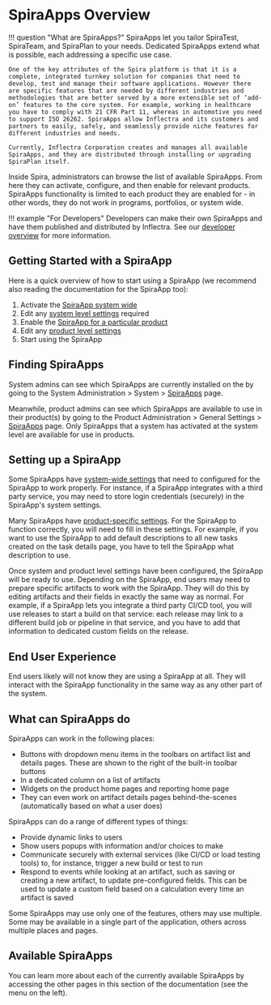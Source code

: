 # SpiraApps Overview

!!! question "What are SpiraApps?"
    SpiraApps let you tailor SpiraTest, SpiraTeam, and SpiraPlan to your needs. Dedicated SpiraApps extend what is possible, each addressing a specific use case.

    One of the key attributes of the Spira platform is that it is a complete, integrated turnkey solution for companies that need to develop, test and manage their software applications. However there are specific features that are needed by different industries and methodologies that are better served by a more extensible set of ‘add-on’ features to the core system. For example, working in healthcare you have to comply with 21 CFR Part 11, whereas in automotive you need to support ISO 26262. SpiraApps allow Inflectra and its customers and partners to easily, safely, and seamlessly provide niche features for different industries and needs.

    Currently, Inflectra Corporation creates and manages all available SpiraApps, and they are distributed through installing or upgrading SpiraPlan itself.

Inside Spira, administrators can browse the list of available SpiraApps. From here they can activate, configure, and then enable for relevant products. SpiraApps functionality is limited to each product they are enabled for - in other words, they do not work in programs, portfolios, or system wide.

!!! example "For Developers"
    Developers can make their own SpiraApps and have them published and distributed by Inflectra. See our [developer overview](../Developers/SpiraApps-Overview.md) for more information.

## Getting Started with a SpiraApp
Here is a quick overview of how to start using a SpiraApp (we recommend also reading the documentation for the SpiraApp too):

1. Activate the [SpiraApp system wide](../Spira-Administration-Guide/System.md/#spiraapps)
2. Edit any [system level settings](../Spira-Administration-Guide/System.md/#spiraapp-settings) required
3. Enable the [SpiraApp for a particular product](../Spira-Administration-Guide/Product-General-Settings.md/#spiraapps)
4. Edit any [product level settings](../Spira-Administration-Guide/Product-General-Settings.md/#spiraapp-settings)
5. Start using the SpiraApp

## Finding SpiraApps
System admins can see which SpiraApps are currently installed on the by going to the System Administration > System > [SpiraApps](../Spira-Administration-Guide/System.md/#spiraapps) page.

Meanwhile, product admins can see which SpiraApps are available to use in their product(s) by going to the Product Administration > General Settings > [SpiraApps](../Spira-Administration-Guide/Product-General-Settings.md/#spiraapps) page. Only SpiraApps that a system has activated at the system level are available for use in products.

## Setting up a SpiraApp
Some SpiraApps have [system-wide settings](../Spira-Administration-Guide/System.md/#spiraapp-settings) that need to configured for the SpiraApp to work properly. For instance, if a SpiraApp integrates with a third party service, you may need to store login credentials (securely) in the SpiraApp's system settings.

Many SpiraApps have [product-specific settings](../Spira-Administration-Guide/Product-General-Settings.md/#spiraapp-settings). For the SpiraApp to function correctly, you will need to fill in these settings. For example, if you want to use the SpiraApp to add default descriptions to all new tasks created on the task details page, you have to tell the SpiraApp what description to use.

Once system and product level settings have been configured, the SpiraApp will be ready to use. Depending on the SpiraApp, end users may need to prepare specific artifacts to work with the SpiraApp. They will do this by editing artifacts and their fields in exactly the same way as normal. For example, if a SpiraApp lets you integrate a third party CI/CD tool, you will use releases to start a build on that service: each release may link to a different build job or pipeline in that service, and you have to add that information to dedicated custom fields on the release.

## End User Experience
End users likely will not know they are using a SpiraApp at all. They will interact with the SpiraApp functionality in the same way as any other part of the system.

## What can SpiraApps do
SpiraApps can work in the following places:

- Buttons with dropdown menu items in the toolbars on artifact list and details pages. These are shown to the right of the built-in toolbar buttons
- In a dedicated column on a list of artifacts
- Widgets on the product home pages and reporting home page
- They can even work on artifact details pages behind-the-scenes (automatically based on what a user does)

SpiraApps can do a range of different types of things:

- Provide dynamic links to users
- Show users popups with information and/or choices to make
- Communicate securely with external services (like CI/CD or load testing tools) to, for instance, trigger a new build or test to run
- Respond to events while looking at an artifact, such as saving or creating a new artifact, to update pre-configured fields. This can be used to update a custom field based on a calculation every time an artifact is saved

Some SpiraApps may use only one of the features, others may use multiple. Some may be available in a single part of the application, others across multiple places and pages.

## Available SpiraApps
You can learn more about each of the currently available SpiraApps by accessing the other pages in this section of the documentation (see the menu on the left).